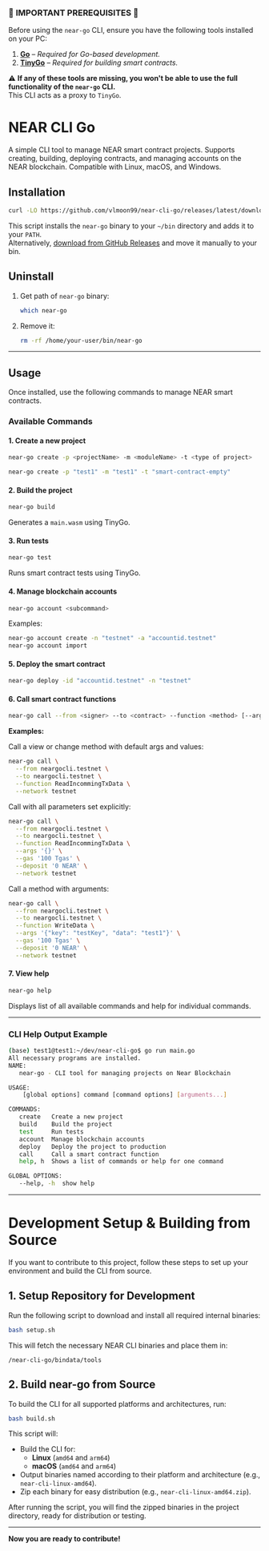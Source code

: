 ### 🚨 **IMPORTANT PREREQUISITES** 🚨  

Before using the `near-go` CLI, ensure you have the following tools installed on your PC:

1. **[Go](https://go.dev/doc/install)** – _Required for Go-based development._  
2. **[TinyGo](https://tinygo.org/getting-started/install/)** – _Required for building smart contracts._  

⚠️ **If any of these tools are missing, you won't be able to use the full functionality of the `near-go` CLI.**  
This CLI acts as a proxy to `TinyGo`.  


# NEAR CLI Go

A simple CLI tool to manage NEAR smart contract projects. Supports creating, building, deploying contracts, and managing accounts on the NEAR blockchain. Compatible with Linux, macOS, and Windows.

## Installation

```bash
curl -LO https://github.com/vlmoon99/near-cli-go/releases/latest/download/install.sh && bash install.sh && rm install.sh
```

This script installs the `near-go` binary to your `~/bin` directory and adds it to your `PATH`.  
Alternatively, [download from GitHub Releases](https://github.com/vlmoon99/near-cli-go/releases/tag/v1.0.0) and move it manually to your bin.

## Uninstall

1. Get path of `near-go` binary:

   ```bash
   which near-go
   ```

2. Remove it:

   ```bash
   rm -rf /home/your-user/bin/near-go
   ```

---

## Usage

Once installed, use the following commands to manage NEAR smart contracts.

### Available Commands

#### 1. **Create a new project**

```bash
near-go create -p <projectName> -m <moduleName> -t <type of project>

near-go create -p "test1" -m "test1" -t "smart-contract-empty"
```

#### 2. **Build the project**

```bash
near-go build
```

Generates a `main.wasm` using TinyGo.

#### 3. **Run tests**

```bash
near-go test
```

Runs smart contract tests using TinyGo.

#### 4. **Manage blockchain accounts**

```bash
near-go account <subcommand>
```

Examples:

```bash
near-go account create -n "testnet" -a "accountid.testnet"
near-go account import
```

#### 5. **Deploy the smart contract**

```bash
near-go deploy -id "accountid.testnet" -n "testnet"
```

#### 6. **Call smart contract functions**

```bash
near-go call --from <signer> --to <contract> --function <method> [--args <json>] [--gas <amount>] [--deposit <amount>] --network <network>
```

**Examples:**

Call a view or change method with default args and values:

```bash
near-go call \
  --from neargocli.testnet \
  --to neargocli.testnet \
  --function ReadIncommingTxData \
  --network testnet
```

Call with all parameters set explicitly:

```bash
near-go call \
  --from neargocli.testnet \
  --to neargocli.testnet \
  --function ReadIncommingTxData \
  --args '{}' \
  --gas '100 Tgas' \
  --deposit '0 NEAR' \
  --network testnet
```

Call a method with arguments:

```bash
near-go call \
  --from neargocli.testnet \
  --to neargocli.testnet \
  --function WriteData \
  --args '{"key": "testKey", "data": "test1"}' \
  --gas '100 Tgas' \
  --deposit '0 NEAR' \
  --network testnet
```

#### 7. **View help**

```bash
near-go help
```

Displays list of all available commands and help for individual commands.

---

### CLI Help Output Example

```bash
(base) test1@test1:~/dev/near-cli-go$ go run main.go
All necessary programs are installed.
NAME:
   near-go - CLI tool for managing projects on Near Blockchain

USAGE:
    [global options] command [command options] [arguments...]

COMMANDS:
   create   Create a new project
   build    Build the project
   test     Run tests
   account  Manage blockchain accounts
   deploy   Deploy the project to production
   call     Call a smart contract function
   help, h  Shows a list of commands or help for one command

GLOBAL OPTIONS:
   --help, -h  show help
```


---


# Development Setup & Building from Source

If you want to contribute to this project, follow these steps to set up your environment and build the CLI from source.

## 1. Setup Repository for Development

Run the following script to download and install all required internal binaries:

```bash
bash setup.sh
```

This will fetch the necessary NEAR CLI binaries and place them in:

```
/near-cli-go/bindata/tools
```

## 2. Build near-go from Source

To build the CLI for all supported platforms and architectures, run:

```bash
bash build.sh
```

This script will:

- Build the CLI for:
  - **Linux** (`amd64` and `arm64`)
  - **macOS** (`amd64` and `arm64`)
- Output binaries named according to their platform and architecture (e.g., `near-cli-linux-amd64`).
- Zip each binary for easy distribution (e.g., `near-cli-linux-amd64.zip`).

After running the script, you will find the zipped binaries in the project directory, ready for distribution or testing.

---

**Now you are ready to contribute!**
